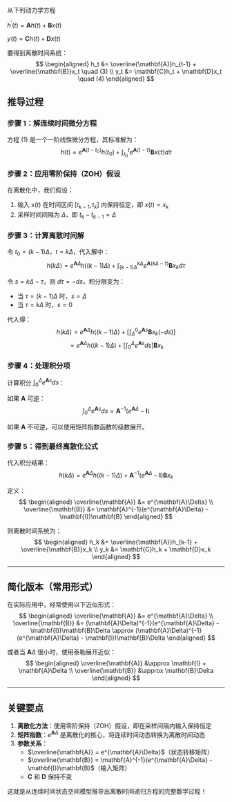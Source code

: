 从下列动力学方程

$h^{\prime}(t) =\mathbf{A} h(t)+\mathbf{B} x(t)$

$y(t)  =\mathbf{C} h(t)+\mathbf{D} x(t)$

要得到离散时间系统：
$$
\begin{aligned}
h_t &= \overline{\mathbf{A}}h_{t-1} + \overline{\mathbf{B}}x_t \quad (3) \\
y_t &= \mathbf{C}h_t + \mathbf{D}x_t \quad (4)
\end{aligned}
$$

## 推导过程

### 步骤 1：解连续时间微分方程

方程 (1) 是一个一阶线性微分方程，其标准解为：
$$
h(t) = e^{\mathbf{A}(t - t_0)}h(t_0) + \int_{t_0}^{t} e^{\mathbf{A}(t - \tau)}\mathbf{B}x(\tau)d\tau
$$

### 步骤 2：应用零阶保持（ZOH）假设

在离散化中，我们假设：
1. 输入 $x(t)$ 在时间区间 $[t_{k-1}, t_k]$ 内保持恒定，即 $x(t) = x_k$
2. 采样时间间隔为 $\Delta$，即 $t_k - t_{k-1} = \Delta$

### 步骤 3：计算离散时间解

令 $t_0 = (k-1)\Delta$，$t = k\Delta$，代入解中：
$$
h(k\Delta) = e^{\mathbf{A}\Delta}h((k-1)\Delta) + \int_{(k-1)\Delta}^{k\Delta} e^{\mathbf{A}(k\Delta - \tau)}\mathbf{B}x_k d\tau
$$

令 $s = k\Delta - \tau$，则 $d\tau = -ds$，积分限变为：
- 当 $\tau = (k-1)\Delta$ 时，$s = \Delta$
- 当 $\tau = k\Delta$ 时，$s = 0$

代入得：
$$
h(k\Delta) = e^{\mathbf{A}\Delta}h((k-1)\Delta) + \left[\int_{\Delta}^{0} e^{\mathbf{A}s}\mathbf{B}x_k (-ds)\right]
$$
$$
= e^{\mathbf{A}\Delta}h((k-1)\Delta) + \left[\int_{0}^{\Delta} e^{\mathbf{A}s}ds\right]\mathbf{B}x_k
$$

### 步骤 4：处理积分项

计算积分 $\int_{0}^{\Delta} e^{\mathbf{A}s}ds$：

如果 $\mathbf{A}$ 可逆：
$$
\int_{0}^{\Delta} e^{\mathbf{A}s}ds = \mathbf{A}^{-1}(e^{\mathbf{A}\Delta} - \mathbf{I})
$$

如果 $\mathbf{A}$ 不可逆，可以使用矩阵指数函数的级数展开。

### 步骤 5：得到最终离散化公式

代入积分结果：
$$
h(k\Delta) = e^{\mathbf{A}\Delta}h((k-1)\Delta) + \mathbf{A}^{-1}(e^{\mathbf{A}\Delta} - \mathbf{I})\mathbf{B}x_k
$$

定义：
$$
\begin{aligned}
\overline{\mathbf{A}} &= e^{\mathbf{A}\Delta} \\
\overline{\mathbf{B}} &= \mathbf{A}^{-1}(e^{\mathbf{A}\Delta} - \mathbf{I})\mathbf{B}
\end{aligned}
$$

则离散时间系统为：
$$
\begin{aligned}
h_k &= \overline{\mathbf{A}}h_{k-1} + \overline{\mathbf{B}}x_k \\
y_k &= \mathbf{C}h_k + \mathbf{D}x_k
\end{aligned}
$$

---

## 简化版本（常用形式）

在实际应用中，经常使用以下近似形式：
$$
\begin{aligned}
\overline{\mathbf{A}} &= e^{\mathbf{A}\Delta} \\
\overline{\mathbf{B}} &= (\mathbf{A}\Delta)^{-1}(e^{\mathbf{A}\Delta} - \mathbf{I})\mathbf{B}\Delta \approx (\mathbf{A}\Delta)^{-1}(e^{\mathbf{A}\Delta} - \mathbf{I})\mathbf{B}\Delta
\end{aligned}
$$

或者当 $\mathbf{A}\Delta$ 很小时，使用泰勒展开近似：
$$
\begin{aligned}
\overline{\mathbf{A}} &\approx \mathbf{I} + \mathbf{A}\Delta \\
\overline{\mathbf{B}} &\approx \mathbf{B}\Delta
\end{aligned}
$$

---

## 关键要点

1. **离散化方法**：使用零阶保持（ZOH）假设，即在采样间隔内输入保持恒定
2. **矩阵指数**：$e^{\mathbf{A}\Delta}$ 是离散化的核心，将连续时间动态转换为离散时间动态
3. **参数关系**：
   - $\overline{\mathbf{A}} = e^{\mathbf{A}\Delta}$（状态转移矩阵）
   - $\overline{\mathbf{B}} = \mathbf{A}^{-1}(e^{\mathbf{A}\Delta} - \mathbf{I})\mathbf{B}$（输入矩阵）
   - $\mathbf{C}$ 和 $\mathbf{D}$ 保持不变

这就是从连续时间状态空间模型推导出离散时间递归方程的完整数学过程！


